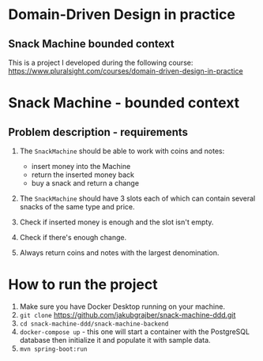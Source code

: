 # Domain-Driven Design in practice
## Snack Machine bounded context

This is a project I developed during the following course:
https://www.pluralsight.com/courses/domain-driven-design-in-practice

# Snack Machine - bounded context
## Problem description - requirements

1. The <code>SnackMachine</code> should be able to work with coins and notes:
   - insert money into the Machine
   - return the inserted money back
   - buy a snack and return a change

2. The <code>SnackMachine</code> should have 3 slots each of which can contain several snacks of the same type and price.
3. Check if inserted money is enough and the slot isn't empty.
4. Check if there's enough change.
5. Always return coins and notes with the largest denomination.

# How to run the project
1. Make sure you have Docker Desktop running on your machine.
2. <code>git clone</code> https://github.com/jakubgrajber/snack-machine-ddd.git
3. <code>cd snack-machine-ddd/snack-machine-backend</code>
4. <code>docker-compose up</code> - this one will start a container with the PostgreSQL database then initialize it and populate it with sample data.
5. <code>mvn spring-boot:run</code>
